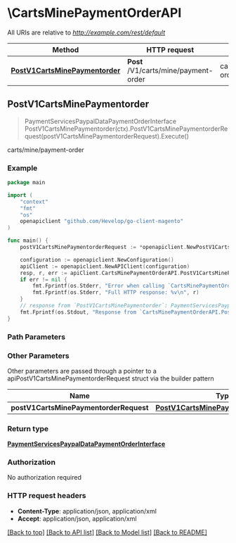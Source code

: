 # \CartsMinePaymentOrderAPI

All URIs are relative to *http://example.com/rest/default*

Method | HTTP request | Description
------------- | ------------- | -------------
[**PostV1CartsMinePaymentorder**](CartsMinePaymentOrderAPI.md#PostV1CartsMinePaymentorder) | **Post** /V1/carts/mine/payment-order | carts/mine/payment-order



## PostV1CartsMinePaymentorder

> PaymentServicesPaypalDataPaymentOrderInterface PostV1CartsMinePaymentorder(ctx).PostV1CartsMinePaymentorderRequest(postV1CartsMinePaymentorderRequest).Execute()

carts/mine/payment-order



### Example

```go
package main

import (
	"context"
	"fmt"
	"os"
	openapiclient "github.com/Hevelop/go-client-magento"
)

func main() {
	postV1CartsMinePaymentorderRequest := *openapiclient.NewPostV1CartsMinePaymentorderRequest("MethodCode_example", "PaymentSource_example", "Location_example") // PostV1CartsMinePaymentorderRequest |  (optional)

	configuration := openapiclient.NewConfiguration()
	apiClient := openapiclient.NewAPIClient(configuration)
	resp, r, err := apiClient.CartsMinePaymentOrderAPI.PostV1CartsMinePaymentorder(context.Background()).PostV1CartsMinePaymentorderRequest(postV1CartsMinePaymentorderRequest).Execute()
	if err != nil {
		fmt.Fprintf(os.Stderr, "Error when calling `CartsMinePaymentOrderAPI.PostV1CartsMinePaymentorder``: %v\n", err)
		fmt.Fprintf(os.Stderr, "Full HTTP response: %v\n", r)
	}
	// response from `PostV1CartsMinePaymentorder`: PaymentServicesPaypalDataPaymentOrderInterface
	fmt.Fprintf(os.Stdout, "Response from `CartsMinePaymentOrderAPI.PostV1CartsMinePaymentorder`: %v\n", resp)
}
```

### Path Parameters



### Other Parameters

Other parameters are passed through a pointer to a apiPostV1CartsMinePaymentorderRequest struct via the builder pattern


Name | Type | Description  | Notes
------------- | ------------- | ------------- | -------------
 **postV1CartsMinePaymentorderRequest** | [**PostV1CartsMinePaymentorderRequest**](PostV1CartsMinePaymentorderRequest.md) |  | 

### Return type

[**PaymentServicesPaypalDataPaymentOrderInterface**](PaymentServicesPaypalDataPaymentOrderInterface.md)

### Authorization

No authorization required

### HTTP request headers

- **Content-Type**: application/json, application/xml
- **Accept**: application/json, application/xml

[[Back to top]](#) [[Back to API list]](../README.md#documentation-for-api-endpoints)
[[Back to Model list]](../README.md#documentation-for-models)
[[Back to README]](../README.md)

